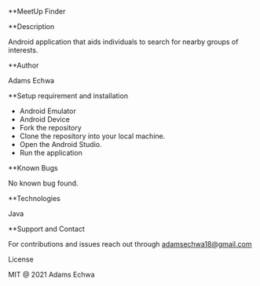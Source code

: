  **MeetUp Finder

 **Description

Android application that aids individuals to search for nearby groups of interests.

**Author 

Adams Echwa

**Setup requirement and installation

- Android Emulator
- Android Device
- Fork the repository
- Clone the repository into your local machine.
- Open the Android Studio.
- Run the application

**Known Bugs

No known bug found.

**Technologies

Java

**Support and Contact

For contributions and issues reach out through adamsechwa18@gmail.com

License

MIT @ 2021 Adams Echwa